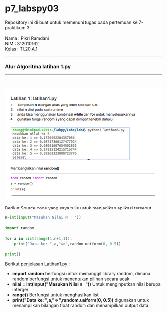 # p7_labspy03
Repository ini di buat untuk memenuhi tugas pada pertemuan ke 7- praktikum 3 <br><br>
Nama    : Pikri Ramdani<br>
NIM     : 312010162<br>
Kelas   : TI.20.A.1<br>
<hr>

### Alur Algoritma latihan 1.py
<hr>
<br>

![latihan 1](gambar/soallatihan1.PNG)<br>

Berikut Source code yang saya tulis untuk menjadikan aplikasi tersebut.

``` python
n=int(input("Masukan Nilai N : "))

import random

for a in list(range(1,n+1,1)):
    print("Data ke: ",a,"=>",random.uniform(0, 0.5))

print()
```
 Berikut penjelasan Latihan1.py :
 
 *  **import random** berfungsi untuk memanggil library random, dimana random berfungsi untuk menentukan pilihan secara acak
 *  **nilai = int(input("Masukan Nilai n : "))** Untuk menginputkan nilai berupa interger
 *  **range()** Berfungsi untuk menghasilkan list
 *  **print("Data ke: ",a,"=>",random.uniform(0, 0.5))** digunakan untuk menampilkan bilangan float random dan menampilkan output data
    
    
    
    
    
